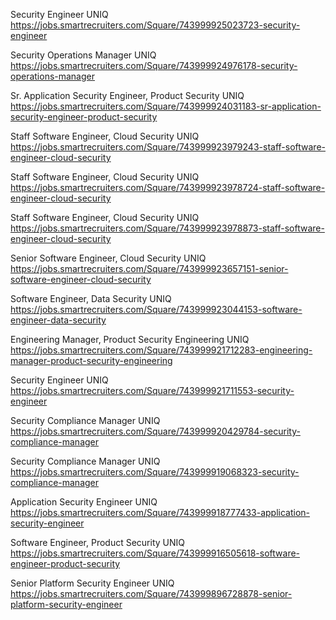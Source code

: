 Security Engineer UNIQ https://jobs.smartrecruiters.com/Square/743999925023723-security-engineer

Security Operations Manager UNIQ https://jobs.smartrecruiters.com/Square/743999924976178-security-operations-manager

Sr. Application Security Engineer, Product Security UNIQ https://jobs.smartrecruiters.com/Square/743999924031183-sr-application-security-engineer-product-security

Staff Software Engineer, Cloud Security UNIQ https://jobs.smartrecruiters.com/Square/743999923979243-staff-software-engineer-cloud-security

Staff Software Engineer, Cloud Security UNIQ https://jobs.smartrecruiters.com/Square/743999923978724-staff-software-engineer-cloud-security

Staff Software Engineer, Cloud Security UNIQ https://jobs.smartrecruiters.com/Square/743999923978873-staff-software-engineer-cloud-security

Senior Software Engineer, Cloud Security UNIQ https://jobs.smartrecruiters.com/Square/743999923657151-senior-software-engineer-cloud-security

Software Engineer, Data Security UNIQ https://jobs.smartrecruiters.com/Square/743999923044153-software-engineer-data-security

Engineering Manager, Product Security Engineering UNIQ https://jobs.smartrecruiters.com/Square/743999921712283-engineering-manager-product-security-engineering

Security Engineer UNIQ https://jobs.smartrecruiters.com/Square/743999921711553-security-engineer

Security Compliance Manager UNIQ https://jobs.smartrecruiters.com/Square/743999920429784-security-compliance-manager

Security Compliance Manager UNIQ https://jobs.smartrecruiters.com/Square/743999919068323-security-compliance-manager

Application Security Engineer UNIQ https://jobs.smartrecruiters.com/Square/743999918777433-application-security-engineer

Software Engineer, Product Security UNIQ https://jobs.smartrecruiters.com/Square/743999916505618-software-engineer-product-security

Senior Platform Security Engineer UNIQ https://jobs.smartrecruiters.com/Square/743999896728878-senior-platform-security-engineer


